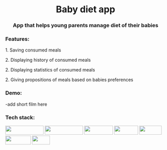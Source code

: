 <h1 align="center">Baby diet app</h1>
<h3 align="center">App that helps young parents manage diet of their babies</h3>
<h3 align="left">Features:</h3>
<p> 1. Saving consumed meals</p>
<p> 2. Displaying history of consumed meals</p>
<p> 2. Displaying statistics of consumed meals</p>
<p> 2. Giving propositions of meals based on babies preferences</p>

<h3 align="left">Demo:</h3>
-add short film here

<h3 align="left">Tech stack:</h3>
<img src ="https://img.shields.io/badge/Spring Boot--green" width="120" height="28"/>
<img src ="https://img.shields.io/badge/Spring Data--green" width="120" height="28"/>
<img src ="https://img.shields.io/badge/Swagger--green" width="90" height="28"/>
<img src ="https://img.shields.io/badge/MySQL--green" width="75" height="28"/>
<img src ="https://img.shields.io/badge/JUnit--green" width="70" height="28"/>
<img src ="https://img.shields.io/badge/Mockito--green" width="80" height="28"/>
<img src ="https://img.shields.io/badge/REST--green" width="56" height="28"/>
